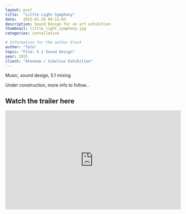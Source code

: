 ```yaml
---
layout: post
title:  "Little Light Symphony"
date:   2015-01-28 09:11:03
description: Sound Design for an art exhibition
thumbnail: little_light_symphony.jpg
categories: installation

# Information for the author block
author: "Toto"
topic: "Film: 5.1 Sound Design"
year: 2015
client: "Ateneum / Sibelius Exhibition"
---
```


Music, sound design, 5.1 mixing

Under construction, more info to follow... 

## Watch the trailer here

<div class="resp-container">
<iframe class="resp-iframe" width="560" height="315" src="https://www.youtube.com/embed/7vK_47RxEDo" frameborder="0" allow="autoplay; encrypted-media" allowfullscreen></iframe>
</div>
